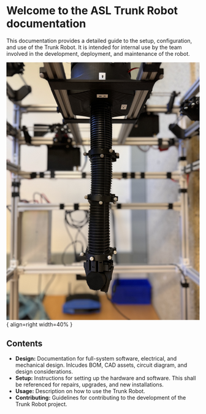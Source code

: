 # Welcome to the ASL Trunk Robot documentation
This documentation provides a detailed guide to the setup, configuration, and use of the Trunk Robot. It is intended for internal use by the team involved in the development, deployment, and maintenance of the robot.

![Trunk robot](assets/trunk-closeup.jpg){ align=right width=40% }

## Contents
- **Design:** Documentation for full-system software, electrical, and mechanical design. Inlcudes BOM, CAD assets, circuit diagram, and design considerations.
- **Setup:** Instructions for setting up the hardware and software. This shall be referenced for repairs, upgrades, and new installations.
- **Usage:** Description on how to use the Trunk Robot. 
- **Contributing:** Guidelines for contributing to the development of the Trunk Robot project.
